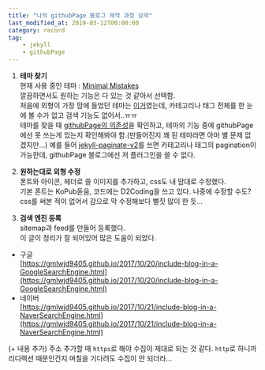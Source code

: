 ```yaml
---
title: "나의 githubPage 블로그 제작 과정 요약"
last_modified_at: 2019-03-12T00:00:00
category: record
tag: 
    - jekyll
    - githubPage
---
```


1. **테마 찾기**  
현재 사용 중인 테마 : [Minimal Mistakes](https://github.com/mmistakes/minimal-mistakes)  
깔끔하면서도 원하는 기능은 다 있는 것 같아서 선택함.  
처음에 외형이 가장 맘에 들었던 테마는 [이거](http://bencentra.com/centrarium/)였는데, 카테고리나 태그 전체를 한 눈에 볼 수가 없고 검색 기능도 없어서..ㅠㅠ  
테마를 찾을 때 [githubPage의 의존성](https://pages.github.com/versions/)을 확인하고, 테마의 기능 중에 githubPage에선 못 쓰는게 있는지 확인해봐야 함.(만들어진지 꽤 된 테마라면 아마 별 문제 없겠지만...) 예를 들어 [jekyll-paginate-v2](https://github.com/sverrirs/jekyll-paginate-v2)를 쓰면 카테고리나 태그의 pagination이 가능한데, githubPage 블로그에선 저 플러그인을 쓸 수 없다.   

1. **원하는대로 외형 수정**  
폰트와 아이콘, 헤더로 쓸 이미지를 추가하고, css도 내 맘대로 수정했다.  
기본 폰트는 KoPub돋움, 코드에는 D2Coding을 쓰고 있다. 나중에 수정할 수도?  
css를 써본 적이 없어서 감으로 막 수정해보다 뻘짓 많이 한 듯...  

1. **검색 엔진 등록**  
sitemap과 feed를 만들어 등록했다.  
이 글이 정리가 잘 되어있어 많은 도움이 되었다.
- 구글  
[https://gmlwjd9405.github.io/2017/10/20/include-blog-in-a-GoogleSearchEngine.html](https://gmlwjd9405.github.io/2017/10/20/include-blog-in-a-GoogleSearchEngine.html)
- 네이버  
[https://gmlwjd9405.github.io/2017/10/21/include-blog-in-a-NaverSearchEngine.html](https://gmlwjd9405.github.io/2017/10/21/include-blog-in-a-NaverSearchEngine.html)

(+ 내용 추가) 주소 추가할 때 `https`로 해야 수집이 제대로 되는 것 같다. `http`로 하니까 리디렉션 때문인건지 며칠을 기다려도 수집이 안 되더라...  